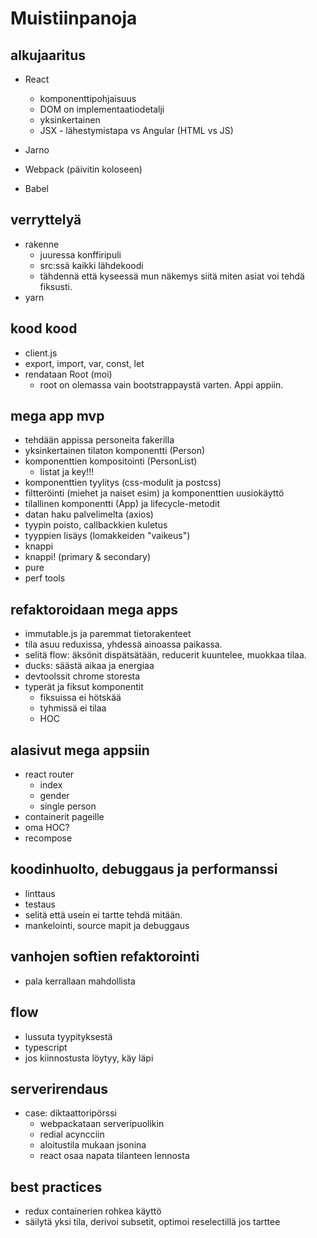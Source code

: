 # Muistiinpanoja

## alkujaaritus

* React
  * komponenttipohjaisuus
  * DOM on implementaatiodetalji
  * yksinkertainen
  * JSX - lähestymistapa vs Angular (HTML vs JS)

* Jarno
* Webpack (päivitin koloseen)
* Babel

## verryttelyä

* rakenne
  * juuressa konffiripuli
  * src:ssä kaikki lähdekoodi
  * tähdennä että kyseessä mun näkemys siitä miten asiat voi tehdä fiksusti.
* yarn

## kood kood

* client.js
* export, import, var, const, let
* rendataan Root (moi)
  * root on olemassa vain bootstrappaystä varten. Appi appiin.

## mega app mvp

* tehdään appissa personeita fakerilla
* yksinkertainen tilaton komponentti (Person)
* komponenttien kompositointi (PersonList)
  * listat ja key!!!
* komponenttien tyylitys (css-modulit ja postcss)
* filtteröinti (miehet ja naiset esim) ja komponenttien uusiokäyttö
* tilallinen komponentti (App) ja lifecycle-metodit
* datan haku palvelimelta (axios)
* tyypin poisto, callbackkien kuletus
* tyyppien lisäys (lomakkeiden "vaikeus")
* knappi
* knappi! (primary & secondary)
* pure
* perf tools

## refaktoroidaan mega apps

* immutable.js ja paremmat tietorakenteet
* tila asuu reduxissa, yhdessä ainoassa paikassa.
* selitä flow: äksönit dispätsätään, reducerit kuuntelee, muokkaa tilaa.
* ducks: säästä aikaa ja energiaa
* devtoolssit chrome storesta
* typerät ja fiksut komponentit
  * fiksuissa ei hötskää
  * tyhmissä ei tilaa
  * HOC

## alasivut mega appsiin

* react router
  * index
  * gender
  * single person
* containerit pageille
* oma HOC?
* recompose

## koodinhuolto, debuggaus ja performanssi

* linttaus
* testaus
* selitä että usein ei tartte tehdä mitään.
* mankelointi, source mapit ja debuggaus

## vanhojen softien refaktorointi

* pala kerrallaan mahdollista

## flow

* lussuta tyypityksestä
* typescript
* jos kiinnostusta löytyy, käy läpi

## serverirendaus

* case: diktaattoripörssi
  * webpackataan serveripuolikin
  * redial acyncciin
  * aloitustila mukaan jsonina
  * react osaa napata tilanteen lennosta

## best practices

* redux containerien rohkea käyttö
* säilytä yksi tila, derivoi subsetit, optimoi reselectillä jos tarttee
